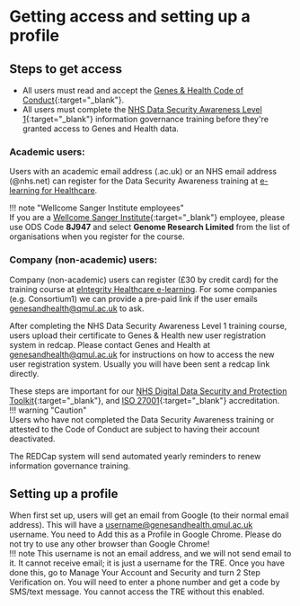 # Getting access and setting up a profile

## Steps to get access 

* All users must read and accept the [Genes & Health Code of Conduct](../images/getting-started-as-a-new-user/TRE_User_Code_of_Conduct_5.0.pdf){:target="_blank"}.  
* All users must complete the [NHS Data Security Awareness Level 1](http://portal.e-lfh.org.uk/Component/Details/544127){:target="_blank"} information governance training before they're granted access to Genes and Health data.

### Academic users:
Users with an academic email address (.ac.uk) or an NHS email address (@nhs.net) can register for the Data Security Awareness training at [e-learning for Healthcare](https://portal.e-lfh.org.uk/Component/Details/544034).  

!!! note "Wellcome Sanger Institute employees"  
	If you are a [Wellcome Sanger Institute](https://www.sanger.ac.uk/){:target="_blank"} employee, please use ODS Code **8J947** and select **Genome Research Limited** from the list of organisations when you register for the course.  

### Company (non-academic) users:
Company (non-academic) users can register (£30 by credit card) for the training course at [eIntegrity Healthcare e-learning](https://www.eintegrity.org/healthcare-course/data-security-awareness-from-smc/). For some companies (e.g. Consortium1) we can provide a pre-paid link if the user emails genesandhealth@qmul.ac.uk to ask.

After completing the NHS Data Security Awareness Level 1 training course, users upload their certificate to Genes & Health new user registration system in redcap. Please contact Genes and Health at genesandhealth@qmul.ac.uk for instructions on how to access the new user registration system.  Usually you will have been sent a redcap link directly.

These steps are important for our  [NHS Digital Data Security and Protection Toolkit](https://digital.nhs.uk/data-and-information/looking-after-information/data-security-and-information-governance/data-security-and-protection-toolkit){:target="_blank"}, and [ISO 27001](https://www.iso.org/standard/27001){:target="_blank"} accreditation.  
!!! warning "Caution"  
	Users who have not completed the Data Security Awareness training or attested to the Code of Conduct are subject to having their account deactivated.

The REDCap system will send automated yearly reminders to renew information governance training.

## Setting up a profile

When first set up, users will get an email from Google (to their normal email address). This will have a username@genesandhealth.qmul.ac.uk username. You need to Add this as a Profile in Google Chrome. Please do not try to use any other browser than Google Chrome\!  
!!! note
    This username is not an email address, and we will not send email to it. It cannot receive email; it is just a username for the TRE.  Once you have done this, go to Manage Your Account and Security and turn 2 Step Verification on. You will need to enter a phone number and get a code by SMS/text message. You cannot access the TRE without this enabled.

